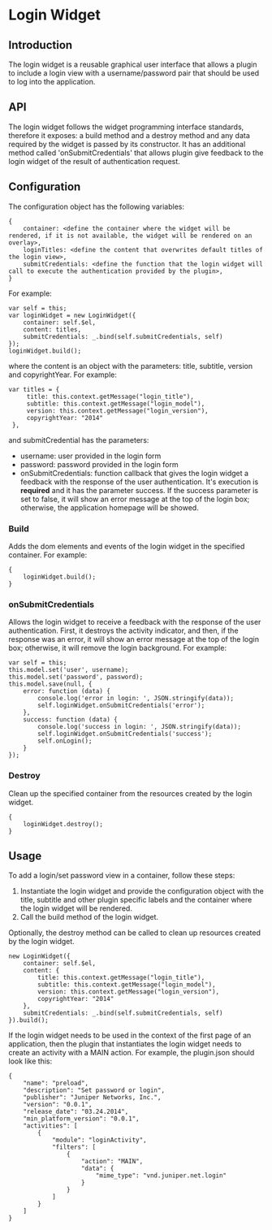 # Login Widget


## Introduction
The login widget is a reusable graphical user interface that allows a plugin to include a login view  with a username/password pair that should be used to log into the application.

## API
The login widget follows the widget programming interface standards, therefore it exposes: a build method and a destroy method and any data required by the widget is passed by its constructor. It has an additional method called 'onSubmitCredentials' that allows plugin give feedback to the login widget of the result of authentication request.


## Configuration
The configuration object has the following variables:

```
{
	container: <define the container where the widget will be rendered, if it is not available, the widget will be rendered on an overlay>,
	loginTitles: <define the content that overwrites default titles of the login view>,
    submitCredentials: <define the function that the login widget will call to execute the authentication provided by the plugin>,
}
```

For example:

```
var self = this;
var loginWidget = new LoginWidget({
    container: self.$el,
    content: titles,
    submitCredentials: _.bind(self.submitCredentials, self)
});
loginWidget.build();
```

where the content is an object with the parameters: title, subtitle, version and copyrightYear. For example:

```
var titles = {
     title: this.context.getMessage("login_title"),
     subtitle: this.context.getMessage("login_model"),
     version: this.context.getMessage("login_version"),
     copyrightYear: "2014"
 },
```

and submitCredential has the parameters:
- username: user provided in the login form
- password: password provided in the login form
- onSubmitCredentials: function callback that gives the login widget a feedback with the response of the user authentication. It's execution is **required** and it has the parameter success. If the success parameter is set to false, it will show an error message at the top of the login box; otherwise, the application homepage will be showed.

### Build
Adds the dom elements and events of the login widget in the specified container. For example:

```
{
    loginWidget.build();
}
```

### onSubmitCredentials
Allows the login widget to receive a feedback with the response of the user authentication. First, it destroys the activity indicator, and then, if the response was an error, it will show an error message at the top of the login box; otherwise, it will remove the login background. For example:

```
var self = this;
this.model.set('user', username);
this.model.set('password', password);
this.model.save(null, {
    error: function (data) {
        console.log('error in login: ', JSON.stringify(data));
        self.loginWidget.onSubmitCredentials('error');
    },
    success: function (data) {
        console.log('success in login: ', JSON.stringify(data));
        self.loginWidget.onSubmitCredentials('success');
        self.onLogin();
    }
});
```

### Destroy
Clean up the specified container from the resources created by the login widget.

```
{
    loginWidget.destroy();
}
```

## Usage
To add a login/set password view in a container, follow these steps:
1. Instantiate the login widget and provide the configuration object with the title, subtitle and other plugin specific labels and the container where the login widget will be rendered.
2. Call the build method of the login widget.

Optionally, the destroy method can be called to clean up resources created by the login widget.

```
new LoginWidget({
    container: self.$el,
    content: {
        title: this.context.getMessage("login_title"),
        subtitle: this.context.getMessage("login_model"),
        version: this.context.getMessage("login_version"),
        copyrightYear: "2014"
    },
    submitCredentials: _.bind(self.submitCredentials, self)
}).build();
```

If the login widget needs to be used in the context of the first page of an application, then the plugin that instantiates the login widget needs to create an activity with a MAIN action. For example, the plugin.json should look like this:

```
{
    "name": "preload",
    "description": "Set password or login",
    "publisher": "Juniper Networks, Inc.",
    "version": "0.0.1",
    "release_date": "03.24.2014",
    "min_platform_version": "0.0.1",
    "activities": [
        {
            "module": "loginActivity",
            "filters": [
                {
                    "action": "MAIN",
                    "data": {
                        "mime_type": "vnd.juniper.net.login"
                    }
                }
            ]
        }
    ]
}
```